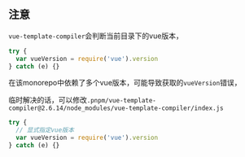 


## 注意

`vue-template-compiler`会判断当前目录下的vue版本，
```js
try {
  var vueVersion = require('vue').version
} catch (e) {}
```

在该monorepo中依赖了多个vue版本，可能导致获取的`vueVersion`错误，

临时解决的话，可以修改`.pnpm/vue-template-compiler@2.6.14/node_modules/vue-template-compiler/index.js`

```js
try {
  // 显式指定vue版本
  var vueVersion = require('vue').version
} catch (e) {}
```
